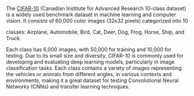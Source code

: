 The [CIFAR-10](https://www.cs.toronto.edu/~kriz/cifar.html) (Canadian Institute for Advanced Research 10-class dataset) is a widely used benchmark dataset in machine learning and computer vision. It consists of 60,000 color images (32x32 pixels) categorized into 10 

classes:
Airplane, Automobile, Bird, Cat, Deer, Dog, Frog, Horse, Ship, and Truck.

Each class has 6,000 images, with 50,000 for training and 10,000 for testing. Due to its small size and diversity, CIFAR-10 is commonly used for developing and evaluating deep learning models, particularly in image classification tasks. Each class contains a variety of images representing the vehicles or animals from different angles, in various contexts and environments, making it a great dataset for testing Convolutional Neural Networks (CNNs) and transfer learning techniques.